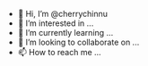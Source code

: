 - 👋 Hi, I’m @cherrychinnu
- 👀 I’m interested in ...
- 🌱 I’m currently learning ...
- 💞️ I’m looking to collaborate on ...
- 📫 How to reach me ...

<!---
cherrychinnu/cherrychinnu is a ✨ special ✨ repository because its `README.md` (this file) appears on your GitHub profile.
You can click the Preview link to take a look at your changes.
--->
